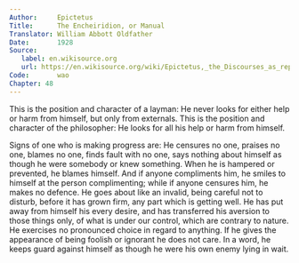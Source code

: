 ```yaml
---
Author:     Epictetus  
Title:      The Encheiridion, or Manual  
Translator: William Abbott Oldfather  
Date:       1928  
Source: 
   label: en.wikisource.org
   url: https://en.wikisource.org/wiki/Epictetus,_the_Discourses_as_reported_by_Arrian,_the_Manual,_and_Fragments/Manual 
Code:       wao  
Chapter: 48
---
```


This is the position and character of a layman: He never looks for either help
or harm from himself, but only from externals. This is the position and
character of the philosopher: He looks for all his help or harm from himself.

Signs of one who is making progress are: He censures no one, praises no one,
blames no one, finds fault with no one, says nothing about himself as though he
were somebody or knew something. When he is hampered or prevented, he blames
himself. And if anyone compliments him, he smiles to himself at the person
complimenting; while if anyone censures him, he makes no defence. He goes about
like an invalid, being careful not to disturb, before it has grown firm, any
part which is getting well. He has put away from himself his every desire, and
has transferred his aversion to those things only, of what is under our
control, which are contrary to nature. He exercises no pronounced choice in
regard to anything. If he gives the appearance of being foolish or ignorant he
does not care. In a word, he keeps guard against himself as though he were his
own enemy lying in wait.


